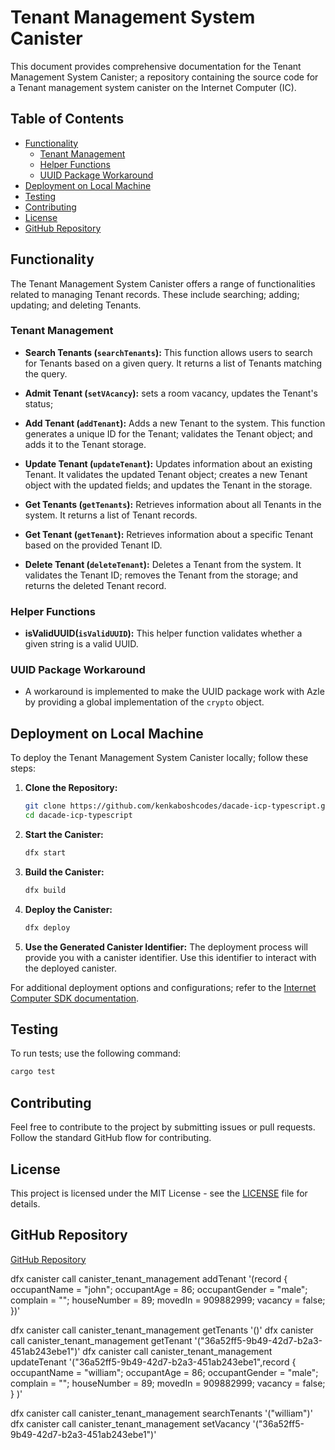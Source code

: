 # Tenant Management System Canister

This document provides comprehensive documentation for the Tenant Management System Canister; a repository containing the source code for a Tenant management system canister on the Internet Computer (IC).

## Table of Contents

- [Functionality](#functionality)
  - [Tenant Management](#Tenant-management)
  - [Helper Functions](#helper-functions)
  - [UUID Package Workaround](#uuid-package-workaround)
- [Deployment on Local Machine](#deployment-on-local-machine)
- [Testing](#testing)
- [Contributing](#contributing)
- [License](#license)
- [GitHub Repository](#github-repository)

## Functionality

The Tenant Management System Canister offers a range of functionalities related to managing Tenant records. These include searching; adding; updating; and deleting Tenants.

### Tenant Management

- **Search Tenants (`searchTenants`):** This function allows users to search for Tenants based on a given query. It returns a list of Tenants matching the query.
  
- **Admit Tenant (`setVAcancy`):** sets a room vacancy, updates the Tenant's status; 


- **Add Tenant (`addTenant`):** Adds a new Tenant to the system. This function generates a unique ID for the Tenant; validates the Tenant object; and adds it to the Tenant storage.

- **Update Tenant (`updateTenant`):** Updates information about an existing Tenant. It validates the updated Tenant object; creates a new Tenant object with the updated fields; and updates the Tenant in the storage.

- **Get Tenants (`getTenants`):** Retrieves information about all Tenants in the system. It returns a list of Tenant records.

- **Get Tenant (`getTenant`):** Retrieves information about a specific Tenant based on the provided Tenant ID.

- **Delete Tenant (`deleteTenant`):** Deletes a Tenant from the system. It validates the Tenant ID; removes the Tenant from the storage; and returns the deleted Tenant record.

### Helper Functions

- **isValidUUID(`isValidUUID`):** This helper function validates whether a given string is a valid UUID.

### UUID Package Workaround

- A workaround is implemented to make the UUID package work with Azle by providing a global implementation of the `crypto` object.

## Deployment on Local Machine

To deploy the Tenant Management System Canister locally; follow these steps:

1. **Clone the Repository:**
   ```bash
   git clone https://github.com/kenkaboshcodes/dacade-icp-typescript.git
   cd dacade-icp-typescript
   ```
2. **Start the Canister:**
   ```bash
   dfx start
   ```
3. **Build the Canister:**
   ```bash
   dfx build
   ```

4. **Deploy the Canister:**
   ```bash
   dfx deploy
   ```

5. **Use the Generated Canister Identifier:**
   The deployment process will provide you with a canister identifier. Use this identifier to interact with the deployed canister.

For additional deployment options and configurations; refer to the [Internet Computer SDK documentation](https://sdk.dfinity.org/docs/quickstart/local-quickstart.html).

## Testing

To run tests; use the following command:

```bash
cargo test
```

## Contributing

Feel free to contribute to the project by submitting issues or pull requests. Follow the standard GitHub flow for contributing.

## License

This project is licensed under the MIT License - see the [LICENSE](LICENSE) file for details.

## GitHub Repository

[GitHub Repository](https://github.com/sirmwilu/Tenant-management-system-canister.git)

dfx canister call canister_tenant_management addTenant '(record {
    occupantName = "john";
    occupantAge = 86;
    occupantGender = "male";
    complain = "";
    houseNumber = 89;
    movedIn = 909882999;
    vacancy = false;
})'

dfx canister call canister_tenant_management getTenants '()'
dfx canister call canister_tenant_management getTenant '("36a52ff5-9b49-42d7-b2a3-451ab243ebe1")'
dfx canister call canister_tenant_management updateTenant '("36a52ff5-9b49-42d7-b2a3-451ab243ebe1",record {
    occupantName = "william";
    occupantAge = 86;
    occupantGender = "male";
    complain = "";
    houseNumber = 89;
    movedIn = 909882999;
    vacancy = false;
} )'

dfx canister call canister_tenant_management searchTenants '("william")' 
dfx canister call canister_tenant_management setVacancy '("36a52ff5-9b49-42d7-b2a3-451ab243ebe1")' 